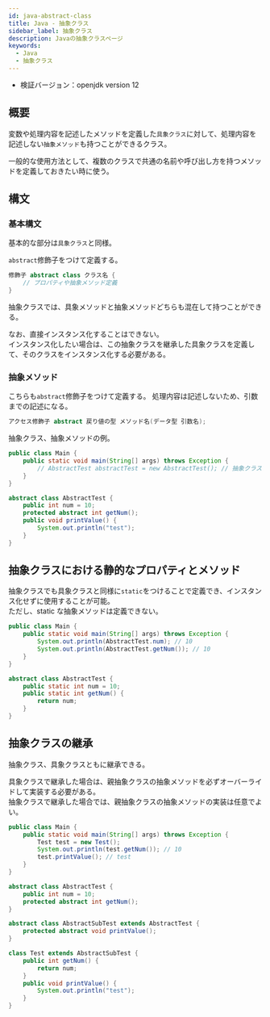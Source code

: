 ```yaml
---
id: java-abstract-class
title: Java - 抽象クラス
sidebar_label: 抽象クラス
description: Javaの抽象クラスページ
keywords:
  - Java
  - 抽象クラス
---
```


- 検証バージョン：openjdk version 12

## 概要
変数や処理内容を記述したメソッドを定義した`具象クラス`に対して、処理内容を記述しない`抽象メソッド`も持つことができるクラス。

一般的な使用方法として、複数のクラスで共通の名前や呼び出し方を持つメソッドを定義しておきたい時に使う。

## 構文
### 基本構文
基本的な部分は`具象クラス`と同様。

`abstract`修飾子をつけて定義する。
```java
修飾子 abstract class クラス名 {
    // プロパティや抽象メソッド定義
}
```

抽象クラスでは、具象メソッドと抽象メソッドどちらも混在して持つことができる。

なお、直接インスタンス化することはできない。  
インスタンス化したい場合は、この抽象クラスを継承した具象クラスを定義して、そのクラスをインスタンス化する必要がある。

### 抽象メソッド
こちらも`abstract`修飾子をつけて定義する。
処理内容は記述しないため、引数までの記述になる。
```java
アクセス修飾子 abstract 戻り値の型 メソッド名(データ型 引数名);
```

抽象クラス、抽象メソッドの例。
```java
public class Main {
    public static void main(String[] args) throws Exception {
        // AbstractTest abstractTest = new AbstractTest(); // 抽象クラスは直接インスタンス化できない
    }
}

abstract class AbstractTest {
    public int num = 10;
    protected abstract int getNum();
    public void printValue() {
        System.out.println("test");
    }
}
```

## 抽象クラスにおける静的なプロパティとメソッド
抽象クラスでも具象クラスと同様に`static`をつけることで定義でき、インスタンス化せずに使用することが可能。  
ただし、static な抽象メソッドは定義できない。

```java
public class Main {
    public static void main(String[] args) throws Exception {
        System.out.println(AbstractTest.num); // 10
        System.out.println(AbstractTest.getNum()); // 10
    }
}

abstract class AbstractTest {
    public static int num = 10;
    public static int getNum() {
        return num;
    }
}
```

## 抽象クラスの継承
抽象クラス、具象クラスともに継承できる。

具象クラスで継承した場合は、親抽象クラスの抽象メソッドを必ずオーバーライドして実装する必要がある。  
抽象クラスで継承した場合では、親抽象クラスの抽象メソッドの実装は任意でよい。

```java
public class Main {
    public static void main(String[] args) throws Exception {
        Test test = new Test();
        System.out.println(test.getNum()); // 10
        test.printValue(); // test
    }
}

abstract class AbstractTest {
    public int num = 10;
    protected abstract int getNum();
}

abstract class AbstractSubTest extends AbstractTest {
    protected abstract void printValue();
}

class Test extends AbstractSubTest {
    public int getNum() {
        return num;
    }
    public void printValue() {
        System.out.println("test");
    }
}
```
